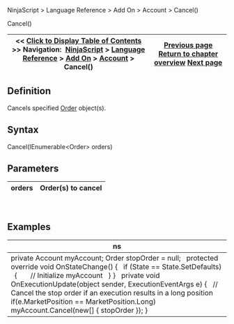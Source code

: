 ﻿
NinjaScript \> Language Reference \> Add On \> Account \> Cancel()

Cancel()

| \<\< [Click to Display Table of Contents](cancel.md) \>\> **Navigation:**     [NinjaScript](ninjascript-1.md) \> [Language Reference](language_reference_wip-1.md) \> [Add On](add_on-1.md) \> [Account](account_class-1.md) \> Cancel() | [Previous page](all-1.md) [Return to chapter overview](account_class-1.md) [Next page](accounts_cancelallorders-1.md) |
| --- | --- |
## Definition
Cancels specified [Order](order-1.md) object(s).
 
## Syntax
Cancel(IEnumerable\<Order\> orders)
 
## Parameters

| orders | Order(s) to cancel |
| --- | --- |
 
## 
## Examples

| ns |
| --- |
| private Account myAccount; Order stopOrder \= null;   protected override void OnStateChange() {    if (State \=\= State.SetDefaults)    {        // Initialize myAccount    } }   private void OnExecutionUpdate(object sender, ExecutionEventArgs e) {    // Cancel the stop order if an execution results in a long position    if(e.MarketPosition \=\= MarketPosition.Long)        myAccount.Cancel(new\[] { stopOrder }); } |
